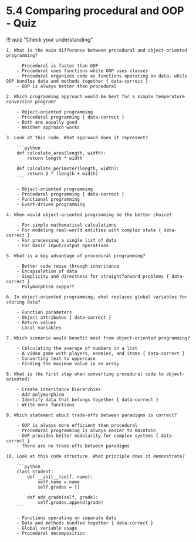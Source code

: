 # 5.4 Comparing procedural and OOP - Quiz

!!! quiz "Check your understanding"

    1. What is the main difference between procedural and object-oriented programming?

        - Procedural is faster than OOP
        - Procedural uses functions while OOP uses classes
        - Procedural organizes code as functions operating on data, while OOP bundles data and methods together { data-correct }
        - OOP is always better than procedural

    2. Which programming approach would be best for a simple temperature conversion program?

        - Object-oriented programming
        - Procedural programming { data-correct }
        - Both are equally good
        - Neither approach works

    3. Look at this code. What approach does it represent?

        ```python
        def calculate_area(length, width):
            return length * width

        def calculate_perimeter(length, width):
            return 2 * (length + width)
        ```

        - Object-oriented programming
        - Procedural programming { data-correct }
        - Functional programming
        - Event-driven programming

    4. When would object-oriented programming be the better choice?

        - For simple mathematical calculations
        - For modeling real-world entities with complex state { data-correct }
        - For processing a single list of data
        - For basic input/output operations

    5. What is a key advantage of procedural programming?

        - Better code reuse through inheritance
        - Encapsulation of data
        - Simplicity and directness for straightforward problems { data-correct }
        - Polymorphism support

    6. In object-oriented programming, what replaces global variables for storing data?

        - Function parameters
        - Object attributes { data-correct }
        - Return values
        - Local variables

    7. Which scenario would benefit most from object-oriented programming?

        - Calculating the average of numbers in a list
        - A video game with players, enemies, and items { data-correct }
        - Converting text to uppercase
        - Finding the maximum value in an array

    8. What is the first step when converting procedural code to object-oriented?

        - Create inheritance hierarchies
        - Add polymorphism
        - Identify data that belongs together { data-correct }
        - Write more functions

    9. Which statement about trade-offs between paradigms is correct?

        - OOP is always more efficient than procedural
        - Procedural programming is always easier to maintain
        - OOP provides better modularity for complex systems { data-correct }
        - There are no trade-offs between paradigms

    10. Look at this code structure. What principle does it demonstrate?

        ```python
        class Student:
            def __init__(self, name):
                self.name = name
                self.grades = []

            def add_grade(self, grade):
                self.grades.append(grade)
        ```

        - Functions operating on separate data
        - Data and methods bundled together { data-correct }
        - Global variable usage
        - Procedural decomposition
